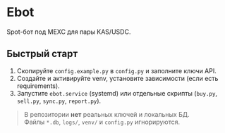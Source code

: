 # Ebot

Spot-бот под MEXC для пары KAS/USDC.

## Быстрый старт
1. Скопируйте `config.example.py` в `config.py` и заполните ключи API.
2. Создайте и активируйте venv, установите зависимости (если есть requirements).
3. Запустите `ebot.service` (systemd) или отдельные скрипты (`buy.py`, `sell.py`, `sync.py`, `report.py`).

> В репозитории **нет** реальных ключей и локальных БД.  
> Файлы `*.db`, `logs/`, `venv/` и `config.py` игнорируются.
